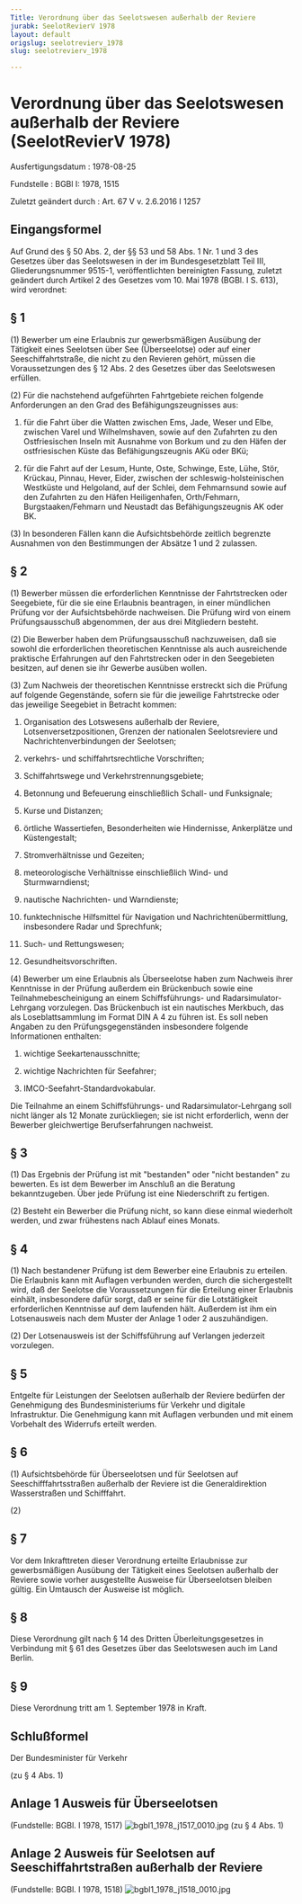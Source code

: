 ```yaml
---
Title: Verordnung über das Seelotswesen außerhalb der Reviere
jurabk: SeelotRevierV 1978
layout: default
origslug: seelotrevierv_1978
slug: seelotrevierv_1978

---
```


# Verordnung über das Seelotswesen außerhalb der Reviere (SeelotRevierV 1978)

Ausfertigungsdatum
:   1978-08-25

Fundstelle
:   BGBl I: 1978, 1515

Zuletzt geändert durch
:   Art. 67 V v. 2.6.2016 I 1257


## Eingangsformel

Auf Grund des § 50 Abs. 2, der §§ 53 und 58 Abs. 1 Nr. 1 und 3 des
Gesetzes über das Seelotswesen in der im Bundesgesetzblatt Teil III,
Gliederungsnummer 9515-1, veröffentlichten bereinigten Fassung,
zuletzt geändert durch Artikel 2 des Gesetzes vom 10. Mai 1978 (BGBl.
I S. 613), wird verordnet:


## § 1

(1) Bewerber um eine Erlaubnis zur gewerbsmäßigen Ausübung der
Tätigkeit eines Seelotsen über See (Überseelotse) oder auf einer
Seeschiffahrtstraße, die nicht zu den Revieren gehört, müssen die
Voraussetzungen des §
12 Abs. 2 des Gesetzes über das Seelotswesen erfüllen.

(2) Für die nachstehend aufgeführten Fahrtgebiete reichen folgende
Anforderungen an den Grad des Befähigungszeugnisses aus:

1.  für die Fahrt über die Watten zwischen Ems, Jade, Weser und Elbe,
    zwischen Varel und Wilhelmshaven, sowie auf den Zufahrten zu den
    Ostfriesischen Inseln mit Ausnahme von Borkum und zu den Häfen der
    ostfriesischen Küste das Befähigungszeugnis AKü oder BKü;


2.  für die Fahrt auf der Lesum, Hunte, Oste, Schwinge, Este, Lühe, Stör,
    Krückau, Pinnau, Hever, Eider, zwischen der schleswig-holsteinischen
    Westküste und Helgoland, auf der Schlei, dem Fehmarnsund sowie auf den
    Zufahrten zu den Häfen Heiligenhafen, Orth/Fehmarn,
    Burgstaaken/Fehmarn und Neustadt das Befähigungszeugnis AK oder BK.




(3) In besonderen Fällen kann die Aufsichtsbehörde zeitlich begrenzte
Ausnahmen von den Bestimmungen der Absätze 1 und 2 zulassen.


## § 2

(1) Bewerber müssen die erforderlichen Kenntnisse der Fahrtstrecken
oder Seegebiete, für die sie eine Erlaubnis beantragen, in einer
mündlichen Prüfung vor der Aufsichtsbehörde nachweisen. Die Prüfung
wird von einem Prüfungsausschuß abgenommen, der aus drei Mitgliedern
besteht.

(2) Die Bewerber haben dem Prüfungsausschuß nachzuweisen, daß sie
sowohl die erforderlichen theoretischen Kenntnisse als auch
ausreichende praktische Erfahrungen auf den Fahrtstrecken oder in den
Seegebieten besitzen, auf denen sie ihr Gewerbe ausüben wollen.

(3) Zum Nachweis der theoretischen Kenntnisse erstreckt sich die
Prüfung auf folgende Gegenstände, sofern sie für die jeweilige
Fahrtstrecke oder das jeweilige Seegebiet in Betracht kommen:

1.  Organisation des Lotswesens außerhalb der Reviere,
    Lotsenversetzpositionen, Grenzen der nationalen Seelotsreviere und
    Nachrichtenverbindungen der Seelotsen;


2.  verkehrs- und schiffahrtsrechtliche Vorschriften;


3.  Schiffahrtswege und Verkehrstrennungsgebiete;


4.  Betonnung und Befeuerung einschließlich Schall- und Funksignale;


5.  Kurse und Distanzen;


6.  örtliche Wassertiefen, Besonderheiten wie Hindernisse, Ankerplätze und
    Küstengestalt;


7.  Stromverhältnisse und Gezeiten;


8.  meteorologische Verhältnisse einschließlich Wind- und Sturmwarndienst;


9.  nautische Nachrichten- und Warndienste;


10. funktechnische Hilfsmittel für Navigation und Nachrichtenübermittlung,
    insbesondere Radar und Sprechfunk;


11. Such- und Rettungswesen;


12. Gesundheitsvorschriften.




(4) Bewerber um eine Erlaubnis als Überseelotse haben zum Nachweis
ihrer Kenntnisse in der Prüfung außerdem ein Brückenbuch sowie eine
Teilnahmebescheinigung an einem Schiffsführungs- und Radarsimulator-
Lehrgang vorzulegen. Das Brückenbuch ist ein nautisches Merkbuch, das
als Loseblattsammlung im Format DIN A 4 zu führen ist. Es soll neben
Angaben zu den Prüfungsgegenständen insbesondere folgende
Informationen enthalten:

1.  wichtige Seekartenausschnitte;


2.  wichtige Nachrichten für Seefahrer;


3.  IMCO-Seefahrt-Standardvokabular.



Die Teilnahme an einem Schiffsführungs- und Radarsimulator-Lehrgang
soll nicht länger als 12 Monate zurückliegen; sie ist nicht
erforderlich, wenn der Bewerber gleichwertige Berufserfahrungen
nachweist.


## § 3

(1) Das Ergebnis der Prüfung ist mit "bestanden" oder "nicht
bestanden" zu bewerten. Es ist dem Bewerber im Anschluß an die
Beratung bekanntzugeben. Über jede Prüfung ist eine Niederschrift zu
fertigen.

(2) Besteht ein Bewerber die Prüfung nicht, so kann diese einmal
wiederholt werden, und zwar frühestens nach Ablauf eines Monats.


## § 4

(1) Nach bestandener Prüfung ist dem Bewerber eine Erlaubnis zu
erteilen. Die Erlaubnis kann mit Auflagen verbunden werden, durch die
sichergestellt wird, daß der Seelotse die Voraussetzungen für die
Erteilung einer Erlaubnis einhält, insbesondere dafür sorgt, daß er
seine für die Lotstätigkeit erforderlichen Kenntnisse auf dem
laufenden hält. Außerdem ist ihm ein Lotsenausweis nach dem Muster der
Anlage 1 oder 2 auszuhändigen.

(2) Der Lotsenausweis ist der Schiffsführung auf Verlangen jederzeit
vorzulegen.


## § 5

Entgelte für Leistungen der Seelotsen außerhalb der Reviere bedürfen
der Genehmigung des Bundesministeriums für Verkehr und digitale
Infrastruktur. Die Genehmigung kann mit Auflagen verbunden und mit
einem Vorbehalt des Widerrufs erteilt werden.


## § 6

(1) Aufsichtsbehörde für Überseelotsen und für Seelotsen auf
Seeschifffahrtsstraßen außerhalb der Reviere ist die Generaldirektion
Wasserstraßen und Schifffahrt.

(2)


## § 7

Vor dem Inkrafttreten dieser Verordnung erteilte Erlaubnisse zur
gewerbsmäßigen Ausübung der Tätigkeit eines Seelotsen außerhalb der
Reviere sowie vorher ausgestellte Ausweise für Überseelotsen bleiben
gültig. Ein Umtausch der Ausweise ist möglich.


## § 8

Diese Verordnung gilt nach § 14 des Dritten Überleitungsgesetzes in
Verbindung mit §
61 des Gesetzes über das Seelotswesen auch im Land Berlin.


## § 9

Diese Verordnung tritt am 1. September 1978 in Kraft.


## Schlußformel

Der Bundesminister für Verkehr

(zu § 4 Abs. 1)

## Anlage 1 Ausweis für Überseelotsen

(Fundstelle: BGBl. I 1978, 1517)
![bgbl1_1978_j1517_0010.jpg](bgbl1_1978_j1517_0010.jpg)
(zu § 4 Abs. 1)

## Anlage 2 Ausweis für Seelotsen auf Seeschiffahrtstraßen außerhalb der Reviere

(Fundstelle: BGBl. I 1978, 1518)
![bgbl1_1978_j1518_0010.jpg](bgbl1_1978_j1518_0010.jpg)
